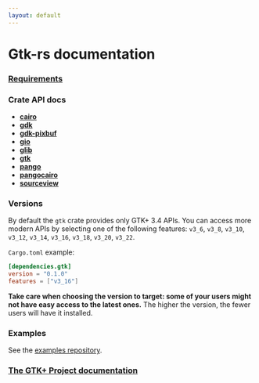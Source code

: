 ```yaml
---
layout: default
---
```

# Gtk-rs documentation

### [Requirements](requirements.html)

### Crate API docs

 - [**cairo**](../docs/cairo/)
 - [**gdk**](../docs/gdk/)
 - [**gdk-pixbuf**](../docs/gdk_pixbuf/)
 - [**gio**](../docs/gio/)
 - [**glib**](../docs/glib/)
 - [**gtk**](../docs/gtk/)
 - [**pango**](../docs/pango/)
 - [**pangocairo**](../docs/pangocairo/)
 - [**sourceview**](../docs/sourceview/)

### Versions

By default the `gtk` crate provides only GTK+ 3.4 APIs. You can access more
modern APIs by selecting one of the following features: `v3_6`, `v3_8`,
`v3_10`, `v3_12`, `v3_14`, `v3_16`, `v3_18`, `v3_20`, `v3_22`.

`Cargo.toml` example:

~~~toml
[dependencies.gtk]
version = "0.1.0"
features = ["v3_16"]
~~~

**Take care when choosing the version to target: some of your users might
not have easy access to the latest ones.** The higher the version, the fewer
users will have it installed.

### Examples

See the [examples repository](https://github.com/gtk-rs/examples).

### [The GTK+ Project documentation](http://www.gtk.org/documentation.php)

